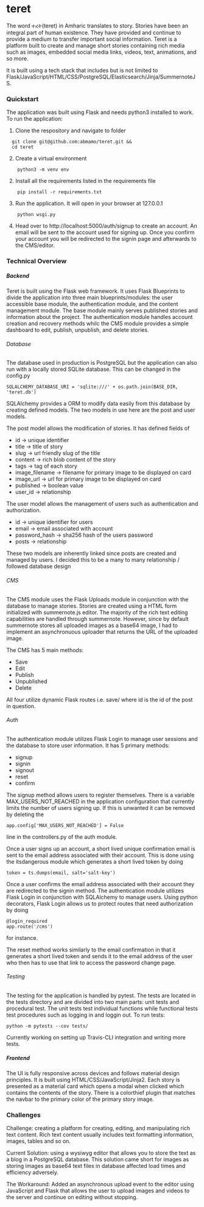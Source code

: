# teret
The word ተረት(teret) in Amharic translates to story. Stories have been an integral part of human existence. They have provided and continue to provide a medium to transfer important social information. Teret is a platform built to create and manage short stories containing rich media such as images, embedded social media links, videos, text, animations, and so more. 

It is built using a tech stack that includes but is not limited to Flask/JavaScript/HTML/CSS/PostgreSQL/Elasticsearch/Jinja/SummernoteJS. 

### Quickstart
The application was built using Flask and needs python3 installed to work. To run the application:

1. Clone the respository and navigate to folder
  ```
    git clone git@github.com:abmamo/teret.git &&
    cd teret
  ```
2. Create a virtual environment 
  ```
      python3 -m venv env
  ```
2. Install all the requirements listed in the requirements file
  ```
      pip install -r requirements.txt
  ```
3. Run the application. It will open in your browser at 127.0.0.1
  ```
      python wsgi.py
  ```
4. Head over to http://localhost:5000/auth/signup to create an account. An email will be sent to the account used for signing up. Once you confirm your account you will be redirected to the signin page and afterwards to the CMS/editor.
   
### Technical Overview

##### Backend

Teret is built using the Flask web framework. It uses Flask Blueprints to divide the application into three main blueprints/modules: the user accessible base module, the authentication module, and the content management module. The base module mainly serves published stories and information about the project. The authentication module handles account creation and recovery methods whilc the CMS module provides a simple dashboard to edit, publish, unpublish, and delete stories.

###### Database

The database used in production is PostgreSQL but the application can also run with a locally stored SQLite database. This can be changed in the config.py
```
SQLALCHEMY_DATABASE_URI = 'sqlite:///' + os.path.join(BASE_DIR, 'teret.db')
```

SQLAlchemy provides a ORM to modify data easily from this database by creating defined models. The two models in use here are the post and user models.

The post model allows the modification of stories. It has defined fields of
- id -> unique identifier
- title -> title of story
- slug -> url friendly slug of the title
- content -> rich blob content of the story
- tags -> tag of each story
- image_filename -> filename for primary image to be displayed on card
- image_url -> url for primary image to be displayed on card
- published -> boolean value 
- user_id -> relationship

The user model allows the management of users such as authentication and authorization.
- id -> unique identifier for users
- email -> email associated with account
- password_hash -> sha256 hash of the users password
- posts -> relationship 

These two models are inherently linked since posts are created and managed by users. I decided this to be a many to many relationship / followed database design

###### CMS

The CMS module uses the Flask Uploads module in conjunction with the database to manage stories. Stories are created using a HTML form initialized with summernote.js editor. The majority of the rich text editing capabilities are handled through summernote. However, since by default summernote stores all uploaded images as a base64 image, I had to implement an asynchronuous uploader that returns the URL of the uploaded image.

The CMS has 5 main methods:

- Save
- Edit
- Publish
- Unpublished
- Delete

All four utilize dynamic Flask routes i.e. save/<id> where id is the id of the post in question. 

###### Auth

The authentication module utilizes Flask Login to manage user sessions and the database to store user information. It has 5 primary methods: 

- signup
- signin
- signout
- reset
- confirm

The signup method allows users to register themselves. There is a variable MAX_USERS_NOT_REACHED in the application configuration that currently limits the number of users signing up. If this is unwanted it can be removed by deleting the
```
app.config['MAX_USERS_NOT_REACHED'] = False
```
line in the controllers.py of the auth module.

Once a user signs up an account, a short lived unique confirmation email is sent to the email address associated with their account. This is done using the itsdangerous module which generates a short lived token by doing
```
token = ts.dumps(email, salt='salt-key')
```
Once a user confirms the email address associated with their account they are redirected to the signin method. The authentication module utilizes Flask Login in conjunction with SQLAlchemy to manage users. Using python decorators, Flask Login allows us to protect routes that need authorization by doing
```
@login_required
app.route('/cms')
```
for instance.

The reset method works similarly to the email confirmation in that it generates a short lived token and sends it to the email address of the user who then has to use that link to access the password change page.

###### Testing

The testing for the application is handled by pytest. The tests are located in the tests directory and are divided into two main parts: unit tests and procedural test. The unit tests test individual functions while functional tests test procedures such as logging in and loggin out. To run tests:
```
python -m pytests --cov tests/
```
Currently working on setting up Travis-CLI integration and writing more tests.

##### Frontend

The UI is fully responsive across devices and follows material design principles. It is built using HTML/CSS/JavaScript/Jinja2. Each story is presented as a material card which opens a modal when clicked which contains the contents of the story. There is a colorthief plugin that matches the navbar to the primary color of the primary story image.

### Challenges

Challenge: creating a platform for creating, editing, and manipulating rich text content. Rich text content usually includes text formatting information, images, tables and so on.

Current Solution: using a wysiwyg editor that allows you to store the text as a blog in a PostgreSQL database. This solution came short for images as storing images as base64 text files in database affected load times and efficiency adversely. 

The Workaround: Added an asynchronous upload event to the editor using JavaScript and Flask that allows the user to upload images and videos to the server and continue on editing without stopping.
